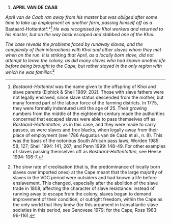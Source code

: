 1.  **APRIL VAN DE CAAB**

*April van de Caab ran away from his master but was obliged after some
time to take up employment on another farm, passing himself off as a*
Bastaard-Hottentot*.*[^1] *He was recognised by Khoi workers and
returned to his master, but on the way back escaped and stabbed one of
the Khoi.*

*The case reveals the problems faced by runaway slaves, and the
complexity of their interactions with Khoi and other slaves whom they
met when on the run. It is striking that April, as a locally born slave,
did not attempt to leave the colony, as did many slaves who had known
another life before being brought to the Cape, but rather stayed in the
only region with which he was familiar.*[^2]

[^1]: *Bastaard-Hottentot* was the name given to the offspring of Khoi
    and slave parents (Elphick & Shell 1989: 202). Those with slave
    fathers were not legally enslaved, since slave status descended from
    the mother, but many formed part of the labour force of the farming
    districts. In 1775, they were formally indentured until the age of
    25. Their growing numbers from the middle of the eighteenth century
    made the authorities concerned that escaped slaves were able to pass
    themselves off as *Bastaard-Hottentotten,* as in this case, and they
    were made to carry passes, as were slaves and free blacks, when
    legally away from their place of employment (see 1786 Augustus van
    de Caab et al., n. 8). This was the basis of the notorious South
    African pass laws, Worden 1985: 58, 127; Shell 1994: 141, 267; and
    Penn 1999: 148-49. For other examples of slaves passing themselves
    off as *Bastaard-Hottentotten*, see Heese 1994: 106-7.

[^2]: The slow rate of creolisation (that is, the predominance of
    locally born slaves over imported ones) at the Cape meant that the
    large majority of slaves in the VOC period were outsiders and had
    known a life before enslavement. This changed, especially after the
    abolition of the slave trade in 1808, affecting the character of
    slave resistance: instead of running away to escape from the colony,
    slaves began to demand improvement of their condition, or outright
    freedom, within the Cape as the only world that they knew (for this
    argument in transatlantic slave societies in this period, see
    Genovese 1979; for the Cape, Ross 1983: 96-116).
